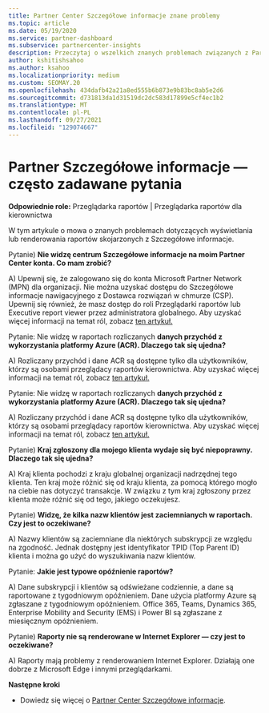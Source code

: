 ```yaml
---
title: Partner Center Szczegółowe informacje znane problemy
ms.topic: article
ms.date: 05/19/2020
ms.service: partner-dashboard
ms.subservice: partnercenter-insights
description: Przeczytaj o wszelkich znanych problemach związanych z Partner Center Szczegółowe informacje (PCI). Informacje mogą obejmować znane problemy z renderowaniem lub ograniczenia raportowania.
author: kshitishsahoo
ms.author: ksahoo
ms.localizationpriority: medium
ms.custom: SEOMAY.20
ms.openlocfilehash: 434dafb42a21a8ed555b6b873e9b83bc8ab5e2d6
ms.sourcegitcommit: d731813da1d31519dc2dc583d17899e5cf4ec1b2
ms.translationtype: MT
ms.contentlocale: pl-PL
ms.lasthandoff: 09/27/2021
ms.locfileid: "129074667"
---
```

# <a name="partner-insights--frequently-asked-questions"></a>Partner Szczegółowe informacje — często zadawane pytania

**Odpowiednie role:** Przeglądarka raportów | Przeglądarka raportów dla kierownictwa

W tym artykule o mowa o znanych problemach dotyczących wyświetlania lub renderowania raportów skojarzonych z Szczegółowe informacje.

Pytanie) **Nie widzę centrum Szczegółowe informacje na moim Partner Center konta. Co mam zrobić?**

A) Upewnij się, że zalogowano się do konta Microsoft Partner Network (MPN) dla organizacji. Nie można uzyskać dostępu do Szczegółowe informacje nawigacyjnego z Dostawca rozwiązań w chmurze (CSP). Upewnij się również, że masz dostęp do roli Przeglądarki raportów lub Executive report viewer przez administratora globalnego.  Aby uzyskać więcej informacji na temat ról, zobacz [ten artykuł.](./insights-roles.md)

Pytanie: Nie widzę w raportach rozliczanych **danych przychód z wykorzystania platformy Azure (ACR). Dlaczego tak się ujedna?**

A) Rozliczany przychód i dane ACR są dostępne tylko dla użytkowników, którzy są osobami przeglądacy raportów kierownictwa.  Aby uzyskać więcej informacji na temat ról, zobacz [ten artykuł.](./insights-roles.md)

Pytanie: Nie widzę w raportach rozliczanych **danych przychód z wykorzystania platformy Azure (ACR). Dlaczego tak się ujedna?**

A) Rozliczany przychód i dane ACR są dostępne tylko dla użytkowników, którzy są osobami przeglądacy raportów kierownictwa. Aby uzyskać więcej informacji na temat ról, zobacz [ten artykuł.](./insights-roles.md)

Pytanie) **Kraj zgłoszony dla mojego klienta wydaje się być niepoprawny. Dlaczego tak się ujedna?**

A) Kraj klienta pochodzi z kraju globalnej organizacji nadrzędnej tego klienta. Ten kraj może różnić się od kraju klienta, za pomocą którego mogło na ciebie nas dotyczyć transakcje. W związku z tym kraj zgłoszony przez klienta może różnić się od tego, jakiego oczekujesz.

Pytanie) **Widzę, że kilka nazw klientów jest zaciemnianych w raportach. Czy jest to oczekiwane?**

A) Nazwy klientów są zaciemniane dla niektórych subskrypcji ze względu na zgodność. Jednak dostępny jest identyfikator TPID (Top Parent ID) klienta i można go użyć do wyszukiwania nazw klientów.

Pytanie: **Jakie jest typowe opóźnienie raportów?**

A) Dane subskrypcji i klientów są odświeżane codziennie, a dane są raportowane z tygodniowym opóźnieniem. Dane użycia platformy Azure są zgłaszane z tygodniowym opóźnieniem. Office 365, Teams, Dynamics 365, Enterprise Mobility and Security (EMS) i Power BI są zgłaszane z miesięcznym opóźnieniem.

Pytanie) **Raporty nie są renderowane w Internet Explorer — czy jest to oczekiwane?**

A) Raporty mają problemy z renderowaniem Internet Explorer. Działają one dobrze z Microsoft Edge i innymi przeglądarkami.

**Następne kroki**

- Dowiedz się więcej o [Partner Center Szczegółowe informacje](partner-center-insights.md).